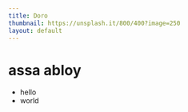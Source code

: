 ```yaml
---
title: Doro
thumbnail: https://unsplash.it/800/400?image=250
layout: default
---
```


# assa abloy

* hello
* world